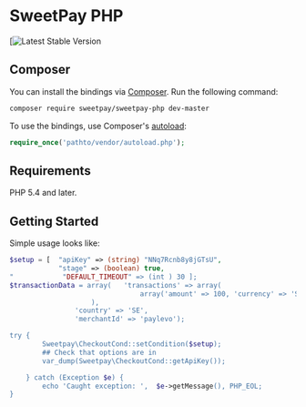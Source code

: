 # SweetPay PHP 

[![Latest Stable Version](https://packagist.org/packages/sweetpay/sweetpay-php)


## Composer

You can install the bindings via [Composer](http://getcomposer.org/). Run the following command:

```bash
composer require sweetpay/sweetpay-php dev-master
```

To use the bindings, use Composer's [autoload](https://getcomposer.org/doc/00-intro.md#autoloading):

```php
require_once('pathto/vendor/autoload.php');
```


## Requirements

PHP 5.4 and later.

## Getting Started

Simple usage looks like:


```php
$setup = [  "apiKey" => (string) "NNq7Rcnb8y8jGTsU",
            "stage" => (boolean) true,
"            "DEFAULT_TIMEOUT" => (int ) 30 ];
$transactionData = array(   'transactions' => array(
                                array('amount' => 100, 'currency' => 'SEK')
                    ),
                'country' => 'SE',
                'merchantId' => 'paylevo');

try {
        Sweetpay\CheckoutCond::setCondition($setup);
        ## Check that options are in
        var_dump(Sweetpay\CheckoutCond::getApiKey());

    } catch (Exception $e) {
        echo 'Caught exception: ',  $e->getMessage(), PHP_EOL;
}

```

